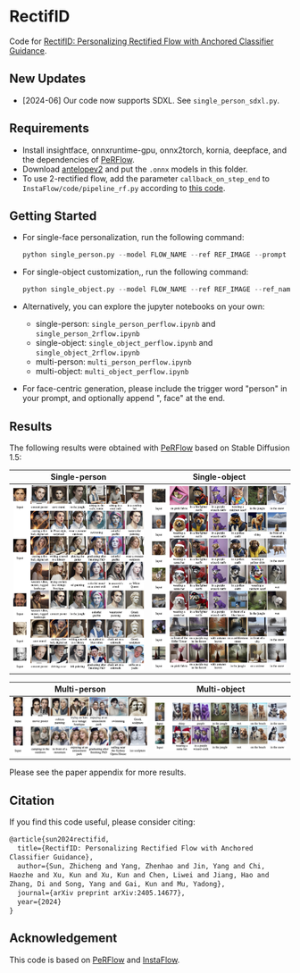 # RectifID

Code for [RectifID: Personalizing Rectified Flow with Anchored Classifier Guidance](https://arxiv.org/abs/2405.14677).

## New Updates

* [2024-06] Our code now supports SDXL. See `single_person_sdxl.py`.

## Requirements

* Install insightface, onnxruntime-gpu, onnx2torch, kornia, deepface, and the dependencies of [PeRFlow](https://github.com/magic-research/piecewise-rectified-flow).
* Download [antelopev2](https://github.com/deepinsight/insightface/tree/master/python-package#model-zoo) and put the `.onnx` models in this folder.
* To use 2-rectified flow, add the parameter `callback_on_step_end` to `InstaFlow/code/pipeline_rf.py` according to [this code](https://github.com/huggingface/diffusers/blob/7e808e768a7305b3f8f9e981ad14f2de3598e9a6/src/diffusers/pipelines/stable_diffusion/pipeline_stable_diffusion.py#L757).

## Getting Started

* For single-face personalization, run the following command:

  ```python
  python single_person.py --model FLOW_NAME --ref REF_IMAGE --prompt PROMPT_LIST --out OUT_IMAGE_LIST
  ```

* For single-object customization,, run the following command:

  ```python
  python single_object.py --model FLOW_NAME --ref REF_IMAGE --ref_name REF_NAME --prompt PROMPT_LIST --out OUT_IMAGE_LIST
  ```
  
* Alternatively, you can explore the jupyter notebooks on your own:

  * single-person: `single_person_perflow.ipynb` and `single_person_2rflow.ipynb`
  * single-object: `single_object_perflow.ipynb` and `single_object_2rflow.ipynb`
  * multi-person: `multi_person_perflow.ipynb`
  * multi-object: `multi_object_perflow.ipynb`
  
* For face-centric generation, please include the trigger word "person" in your prompt, and optionally append ", face" at the end.

## Results

The following results were obtained with [PeRFlow](https://github.com/magic-research/piecewise-rectified-flow) based on Stable Diffusion 1.5:

| Single-person                              | Single-object                              |
| ------------------------------------------ | ------------------------------------------ |
| ![single_person](assets/single_person.jpg) | ![single_object](assets/single_object.jpg) |

| Multi-person                               | Multi-object                               |
| ------------------------------------------ | ------------------------------------------ |
| ![multi_person](assets/multi_person.jpg)   | ![multi_person](assets/multi_object.jpg)   |

Please see the paper appendix for more results.

## Citation

If you find this code useful, please consider citing:

```
@article{sun2024rectifid,
  title={RectifID: Personalizing Rectified Flow with Anchored Classifier Guidance},
  author={Sun, Zhicheng and Yang, Zhenhao and Jin, Yang and Chi, Haozhe and Xu, Kun and Xu, Kun and Chen, Liwei and Jiang, Hao and Zhang, Di and Song, Yang and Gai, Kun and Mu, Yadong},
  journal={arXiv preprint arXiv:2405.14677},
  year={2024}
}
```

## Acknowledgement

This code is based on [PeRFlow](https://github.com/magic-research/piecewise-rectified-flow) and [InstaFlow](https://github.com/gnobitab/InstaFlow).
